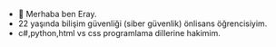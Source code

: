 - 👋 Merhaba ben Eray.
- 22 yaşında bilişim güvenliği (siber güvenlik) önlisans öğrencisiyim.
- c#,python,html vs css programlama dillerine hakimim.
<!---
colsid/colsid is a ✨ special ✨ repository because its `README.md` (this file) appears on your GitHub profile.
You can click the Preview link to take a look at your changes.
--->
